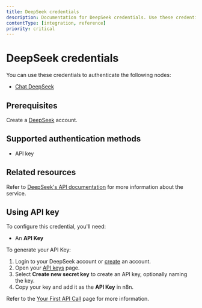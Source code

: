 ```yaml
---
title: DeepSeek credentials
description: Documentation for DeepSeek credentials. Use these credentials to authenticate DeepSeek in n8n, a workflow automation platform.
contentType: [integration, reference]
priority: critical
---
```


# DeepSeek credentials

You can use these credentials to authenticate the following nodes:

- [Chat DeepSeek](/integrations/builtin/cluster-nodes/sub-nodes/n8n-nodes-langchain.lmchatdeepseek.md)

## Prerequisites

Create a [DeepSeek](https://platform.deepseek.com/sign_up) account.

## Supported authentication methods

- API key

## Related resources

Refer to [DeepSeek's API documentation](https://api-docs.deepseek.com/api/deepseek-api) for more information about the service.

## Using API key

To configure this credential, you'll need:

- An **API Key**

To generate your API Key:

1. Login to your DeepSeek account or [create](https://platform.deepseek.com/sign_up) an account.
2. Open your [API keys](https://platform.deepseek.com/api_keys) page.
3. Select **Create new secret key** to create an API key, optionally naming the key.
4. Copy your key and add it as the **API Key** in n8n.

Refer to the [Your First API Call](https://api-docs.deepseek.com/) page for more information.
